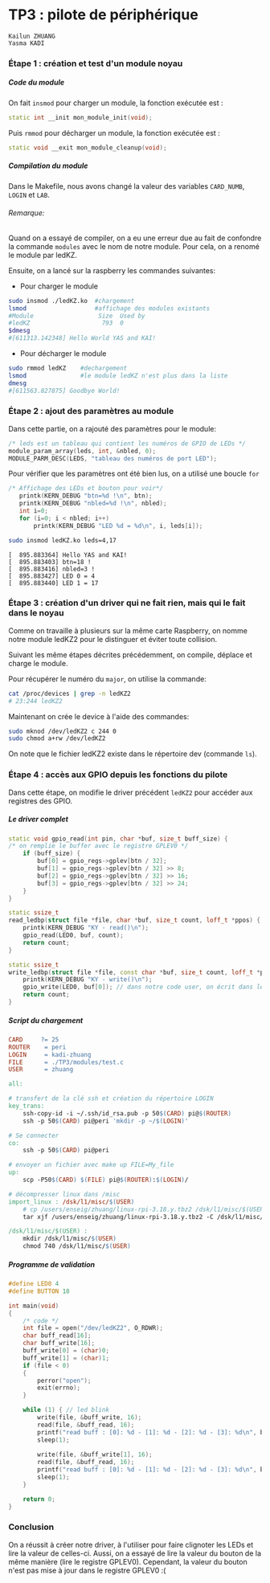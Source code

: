 # TP3 : pilote de périphérique

```
Kailun ZHUANG
Yasma KADI
```

### Étape 1 : création et test d'un module noyau

##### Code du module

On fait `insmod` pour charger un module, la fonction exécutée est :

```cpp
static int __init mon_module_init(void);
```

Puis `rmmod` pour décharger un module, la fonction exécutée est :

```cpp
static void __exit mon_module_cleanup(void);
```

##### Compilation du module

Dans le Makefile, nous avons changé la valeur des variables `CARD_NUMB`, `LOGIN` et `LAB`.

###### Remarque:
Quand on a essayé de compiler, on a eu une erreur due au fait de confondre la commande `modules` avec le nom de notre module. Pour cela, on a renomé le module par ledKZ. 

Ensuite, on a lancé sur la raspberry les commandes suivantes:

- Pour charger le module
```bash
sudo insmod ./ledKZ.ko 	#chargement
lsmod 					#affichage des modules existants
#Module                  Size  Used by
#ledKZ                    793  0 
$dmesg 
#[611313.142348] Hello World YAS and KAI!
```

- Pour décharger le module
```bash
sudo rmmod ledKZ	#dechargement
lsmod 				#le module ledKZ n'est plus dans la liste
dmesg 
#[611563.827875] Goodbye World!
```

### Étape 2 : ajout des paramètres au module

Dans cette partie, on a rajouté des paramètres pour le module:

```cpp
/* leds est un tableau qui contient les numéros de GPIO de LEDs */
module_param_array(leds, int, &nbled, 0);
MODULE_PARM_DESC(LEDS, "tableau des numéros de port LED");

```
Pour vérifier que les paramètres ont été bien lus, on a utilisé une boucle `for` 

```cpp
/* Affichage des LEDs et bouton pour voir*/
   printk(KERN_DEBUG "btn=%d !\n", btn);
   printk(KERN_DEBUG "nbled=%d !\n", nbled);
   int i=0;
   for (i=0; i < nbled; i++)
       printk(KERN_DEBUG "LED %d = %d\n", i, leds[i]);
```

```bash
sudo insmod ledKZ.ko leds=4,17
```

```
[  895.883364] Hello YAS and KAI!
[  895.883403] btn=18 !
[  895.883416] nbled=3 !
[  895.883427] LED 0 = 4
[  895.883440] LED 1 = 17
```
### Étape 3 : création d'un driver qui ne fait rien, mais qui le fait dans le noyau

Comme on travaille à plusieurs sur la même carte Raspberry, on nomme notre module ledKZ2 pour le distinguer et éviter toute collision. 

Suivant les même étapes décrites précédemment, on compile, déplace et charge le module.

Pour récupérer le numéro du `major`, on utilise la commande: 

```bash
cat /proc/devices | grep -n ledKZ2 
# 23:244 ledKZ2
```
Maintenant on crée le device à l'aide des commandes: 

```bash
sudo mknod /dev/ledKZ2 c 244 0
sudo chmod a+rw /dev/ledKZ2
``` 
On note que le fichier ledKZ2 existe dans le répertoire dev (commande `ls`).


### Étape 4 : accès aux GPIO depuis les fonctions du pilote

Dans cette étape, on modifie le driver précédent `ledKZ2` pour accéder aux registres des GPIO.

##### Le driver complet 

```cpp
static void gpio_read(int pin, char *buf, size_t buff_size) {
/* on remplie le buffer avec le registre GPLEV0 */
    if (buff_size) {
        buf[0] = gpio_regs->gplev[btn / 32];
        buf[1] = gpio_regs->gplev[btn / 32] >> 8;
        buf[2] = gpio_regs->gplev[btn / 32] >> 16;
        buf[3] = gpio_regs->gplev[btn / 32] >> 24;
    }
}

static ssize_t 
read_ledbp(struct file *file, char *buf, size_t count, loff_t *ppos) {
    printk(KERN_DEBUG "KY - read()\n");
    gpio_read(LED0, buf, count); 
    return count;
}

static ssize_t 
write_ledbp(struct file *file, const char *buf, size_t count, loff_t *ppos) {
    printk(KERN_DEBUG "KY - write()\n");
    gpio_write(LED0, buf[0]); // dans notre code user, on écrit dans le buf[0]
    return count;
}

``` 
##### Script du chargement

```makefile
CARD     ?= 25
ROUTER    = peri
LOGIN     = kadi-zhuang
FILE      = ./TP3/modules/test.c
USER      = zhuang

all:

# transfert de la clé ssh et création du répertoire LOGIN
key_trans:
	ssh-copy-id -i ~/.ssh/id_rsa.pub -p 50$(CARD) pi@$(ROUTER)
	ssh -p 50$(CARD) pi@peri 'mkdir -p ~/$(LOGIN)'

# Se connecter
co: 
	ssh -p 50$(CARD) pi@peri

# envoyer un fichier avec make up FILE=My_file
up: 
	scp -P50$(CARD) $(FILE) pi@$(ROUTER):$(LOGIN)/

# décompresser linux dans /misc
import_linux : /dsk/l1/misc/$(USER)
	# cp /users/enseig/zhuang/linux-rpi-3.18.y.tbz2 /dsk/l1/misc/$(USER)/linux-rpi-3.18.y.tbz2
	tar xjf /users/enseig/zhuang/linux-rpi-3.18.y.tbz2 -C /dsk/l1/misc/$(USER)

/dsk/l1/misc/$(USER) : 
	mkdir /dsk/l1/misc/$(USER)
	chmod 740 /dsk/l1/misc/$(USER)
``` 
##### Programme de validation

```cpp
#define LED0 4
#define BUTTON 18

int main(void)
{
	/* code */
	int file = open("/dev/ledKZ2", O_RDWR);
	char buff_read[16];
	char buff_write[16];
	buff_write[0] = (char)0;
	buff_write[1] = (char)1;
	if (file < 0)
	{
		perror("open");
		exit(errno);
	}

	while (1) { // led blink 
		write(file, &buff_write, 16);
		read(file, &buff_read, 16);
		printf("read buff : [0]: %d - [1]: %d - [2]: %d - [3]: %d\n", buff_read[0], buff_read[1], buff_read[2],buff_read[3] );
		sleep(1);
		
		write(file, &buff_write[1], 16);
		read(file, &buff_read, 16);
		printf("read buff : [0]: %d - [1]: %d - [2]: %d - [3]: %d\n", buff_read[0], buff_read[1], buff_read[2],buff_read[3] );
		sleep(1);
	}

	return 0;
}
``` 
### Conclusion

On a réussit à créer notre driver, à l'utiliser pour faire clignoter les LEDs et lire la valeur de celles-ci. Aussi, on a essayé de lire la valeur du bouton de la même manière (lire le registre GPLEV0). Cependant, la valeur du bouton n'est pas mise à jour dans le registre GPLEV0 :(


